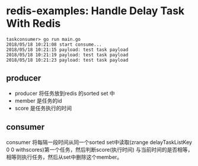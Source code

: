 # redis-examples: Handle Delay Task With Redis

```shell
taskconsumer> go run main.go 
2018/05/18 10:21:08 start consume...
2018/05/18 10:21:15 payload: test task payload
2018/05/18 10:21:19 payload: test task payload
2018/05/18 10:21:23 payload: test task payload
```

## producer

* producer 将任务放到redis 的sorted set 中
* member 是任务的id
* score 是任务执行的时间

## consumer

consumer 将每隔一段时间从同一个sorted set中读取(zrange delayTaskListKey 0 0 withscores)第一个任务，然后判断score(执行时间) 与当前时间的是否相等，相等则执行任务，然后从set中删除这个member。
